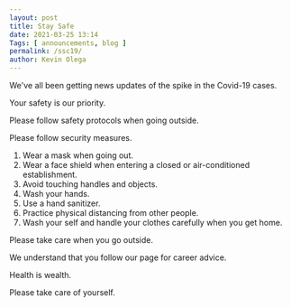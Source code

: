 ```yaml
--- 
layout: post 
title: Stay Safe
date: 2021-03-25 13:14
Tags: [ announcements, blog ]
permalink: /ssc19/ 
author: Kevin Olega 
--- 
```

We've all been getting news updates of the spike in the Covid-19 cases.

Your safety is our priority.

Please follow safety protocols when going outside.

Please follow security measures.

1. Wear a mask when going out.
2. Wear a face shield when entering a closed or air-conditioned establishment.
3. Avoid touching handles and objects.
4. Wash your hands.
5. Use a hand sanitizer.
6. Practice physical distancing from other people.
7. Wash your self and handle your clothes carefully when you get home.

Please take care when you go outside.

We understand that you follow our page for career advice.

Health is wealth.

Please take care of yourself.